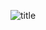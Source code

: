 
![title](https://user-images.githubusercontent.com/108461765/188176253-34ed524b-cbc4-472b-8453-4917aceb29a4.PNG)
